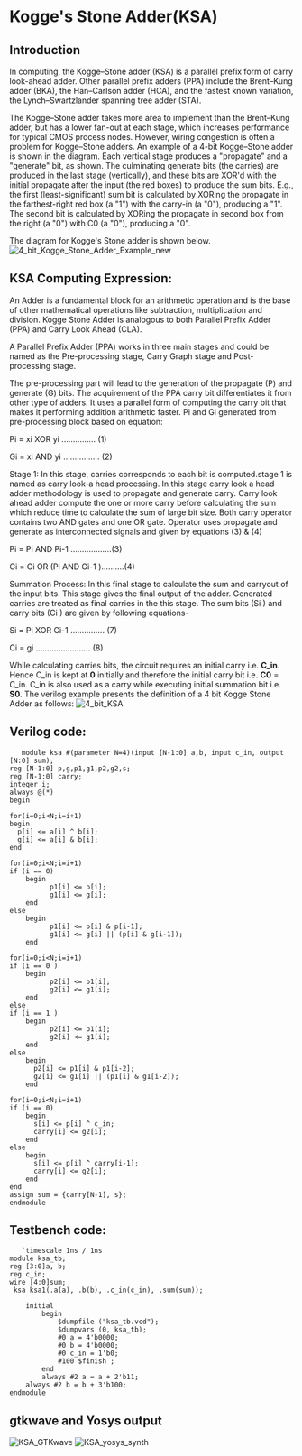 # Kogge's Stone Adder(KSA)

## Introduction 
In computing, the Kogge–Stone adder (KSA) is a parallel prefix form of carry look-ahead adder. Other parallel prefix adders (PPA) include the Brent–Kung adder (BKA), the Han–Carlson adder (HCA), and the fastest known variation, the Lynch–Swartzlander spanning tree adder (STA).

The Kogge–Stone adder takes more area to implement than the Brent–Kung adder, but has a lower fan-out at each stage, which increases performance for typical CMOS process nodes. However, wiring congestion is often a problem for Kogge–Stone adders. 
An example of a 4-bit Kogge–Stone adder is shown in the diagram. Each vertical stage produces a "propagate" and a "generate" bit, as shown. The culminating generate bits (the carries) are produced in the last stage (vertically), and these bits are XOR'd with the initial propagate after the input (the red boxes) to produce the sum bits. E.g., the first (least-significant) sum bit is calculated by XORing the propagate in the farthest-right red box (a "1") with the carry-in (a "0"), producing a "1". The second bit is calculated by XORing the propagate in second box from the right (a "0") with C0 (a "0"), producing a "0". 

The diagram for Kogge's Stone adder is shown below.
![4_bit_Kogge_Stone_Adder_Example_new](https://user-images.githubusercontent.com/88589656/135697489-9459fc06-16bc-463b-9771-16a5440ee189.png)

## KSA Computing Expression:
An Adder is a fundamental block for an arithmetic operation and is the base of other mathematical operations like subtraction, multiplication and division. Kogge Stone Adder is analogous to both Parallel Prefix Adder (PPA) and Carry Look Ahead (CLA).

  A Parallel Prefix Adder (PPA) works in three main stages and could be named as the Pre-processing stage, Carry Graph stage and Post-processing stage.
  
  
  The pre-processing part will lead to the generation of the propagate (P) and generate (G) bits. The acquirement of the PPA carry bit differentiates it from other type of adders. It uses a parallel form of computing the carry bit that makes it performing addition arithmetic faster.
Pi and Gi generated from pre-processing block based on equation:
   
  Pi = xi XOR yi ............... (1)
    
    
  Gi = xi AND yi ................ (2)
   
    
   Stage 1: In this stage, carries corresponds to each bit is computed.stage 1 is named as carry look-a head processing. In this stage carry look a head adder methodology is used to propagate and generate carry. Carry look ahead adder compute the one or more carry before calculating the sum which reduce time to calculate the sum of large bit size.
Both carry operator contains two AND gates and one OR gate. Operator uses propagate and generate as interconnected signals and given by equations (3) & (4)
   
   
  Pi = Pi AND Pi-1 ..................(3)
    
    
  Gi = Gi OR (Pi AND Gi-1 )..........(4)
    
    
  Summation Process: In this final stage to calculate the sum and carryout of the input bits. This stage gives the final output of the adder. Generated carries are treated as final carries in the this stage. The sum bits (Si ) and carry bits (Ci ) are given by following equations-
    
    
  Si = Pi XOR Ci-1 ............... (7)
    
    
  Ci = gi ........................ (8)
    
    
While calculating carries bits, the circuit requires an initial carry i.e. **C_in**. Hence C_in is kept at **0** initially and therefore the initial carry bit i.e. **C0** = C_in. C_in is also used as a carry while executing initial summation bit i.e. **S0**.
  The verilog example presents the definition of a 4 bit Kogge Stone Adder as follows:
  ![4_bit_KSA](https://user-images.githubusercontent.com/88589656/135700711-f51ca0df-5d38-48e1-9e9b-0371f8a6c995.png)

## Verilog code:


       module ksa #(parameter N=4)(input [N-1:0] a,b, input c_in, output [N:0] sum);
  	reg [N-1:0] p,g,p1,g1,p2,g2,s;
  	reg [N-1:0] carry;
  	integer i;
   	always @(*)
   	begin
 
   	for(i=0;i<N;i=i+1)
   	begin
   	  p[i] <= a[i] ^ b[i];
   	  g[i] <= a[i] & b[i];
   	end  
   
   	for(i=0;i<N;i=i+1)
   	if (i == 0) 
   		begin
      		  p1[i] <= p[i];
    		  g1[i] <= g[i]; 
   		end
   	else 
   		begin
     		  p1[i] <= p[i] & p[i-1];
     		  g1[i] <= g[i] || (p[i] & g[i-1]);
   		end
   
   	for(i=0;i<N;i=i+1)
   	if (i == 0 )
   		begin
     		  p2[i] <= p1[i];
     		  g2[i] <= g1[i]; 
   		end
   	else 
   	if (i == 1 )
   		begin
     		  p2[i] <= p1[i];
     		  g2[i] <= g1[i]; 
   		end
   	else
   		begin 
   		  p2[i] <= p1[i] & p1[i-2];
   		  g2[i] <= g1[i] || (p1[i] & g1[i-2]);
   		end
   
   	for(i=0;i<N;i=i+1)
   	if (i == 0) 
   		begin
   		  s[i] <= p[i] ^ c_in;
   		  carry[i] <= g2[i];
   		end
   	else
   		begin
   		  s[i] <= p[i] ^ carry[i-1];
   		  carry[i] <= g2[i];
   		end
   	end
   	assign sum = {carry[N-1], s};
	endmodule 
    
## Testbench code:

       `timescale 1ns / 1ns
	module ksa_tb;
  	reg [3:0]a, b;
  	reg c_in;
  	wire [4:0]sum;
 	 ksa ksa1(.a(a), .b(b), .c_in(c_in), .sum(sum));
           
    	initial
        	begin
            	$dumpfile ("ksa_tb.vcd");
            	$dumpvars (0, ksa_tb);
            	#0 a = 4'b0000;
            	#0 b = 4'b0000;
            	#0 c_in = 1'b0;
            	#100 $finish ;
        	end
        	always #2 a = a + 2'b11;
		always #2 b = b + 3'b100;
	endmodule
        
## gtkwave and Yosys output
![KSA_GTKwave](https://user-images.githubusercontent.com/88589656/135700674-2f7426b1-dcd4-4195-9415-d94549a34089.png)
![KSA_yosys_synth](https://user-images.githubusercontent.com/88589656/135700675-0a7c26f2-8a2d-40de-b909-debab2ed2d5d.png)
